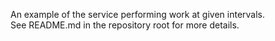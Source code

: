 An example of the service performing work at given intervals.  
See README.md in the repository root for more details.
